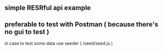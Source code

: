 simple RESRful api example
---
preferable to test with Postman ( because there's no gui to test )
---
in case to test some data use seeder ( /seed/seed.js )
